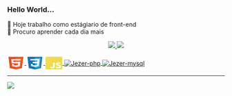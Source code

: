 ### Hello World...
🔭 Hoje trabalho como estágiario de front-end <br/>
🌱 Procuro aprender cada dia mais

<div align="center">
  <a href="https://github.com/JezerRch">
  <img height="180em" src="https://github-readme-stats.vercel.app/api?username=JezerRch&show_icons=true&theme=dracula&include_all_commits=true&count_private=true"/>
  <img height="180em" src="https://github-readme-stats.vercel.app/api/top-langs/?username=JezerRch&layout=compact&langs_count=7&theme=dracula"/>
</div>
<div style="display: inline_block"><br>
  <img align="center" alt="Jezer-HTML" height="30" width="40" src="https://raw.githubusercontent.com/devicons/devicon/master/icons/html5/html5-original.svg"/>
  <img align="center" alt="Jezer-CSS" height="30" width="40" src="https://raw.githubusercontent.com/devicons/devicon/master/icons/css3/css3-original.svg">
  <img align="center" alt="Jezer-Js" height="30" width="40" src="https://raw.githubusercontent.com/devicons/devicon/master/icons/javascript/javascript-plain.svg">
  <img align="center" alt="Jezer-php" height="80" width="55" src="https://cdn.jsdelivr.net/gh/devicons/devicon/icons/php/php-original.svg">
  <img align="center" alt="Jezer-mysql" height="75" width="65" src="https://cdn.jsdelivr.net/gh/devicons/devicon/icons/mysql/mysql-original-wordmark.svg">
</div>
    <hr>
<div>
    <a href="https://www.linkedin.com/in/jezerrocha/" target="_blank"><img src="https://img.shields.io/badge/-LinkedIn-%230077B5?style=for-the-badge&logo=linkedin&logoColor=white" target="_blank"></a> 
</div>

<!--
**JezerRch/JezerRch** is a ✨ _special_ ✨ repository because its `README.md` (this file) appears on your GitHub profile.

Here are some ideas to get you started:

- 🔭 I’m currently working on ...
- 🌱 I’m currently learning ...
- 👯 I’m looking to collaborate on ...
- 🤔 I’m looking for help with ...
- 💬 Ask me about ...
- 📫 How to reach me: ...
- 😄 Pronouns: ...
- ⚡ Fun fact: ...
-->
